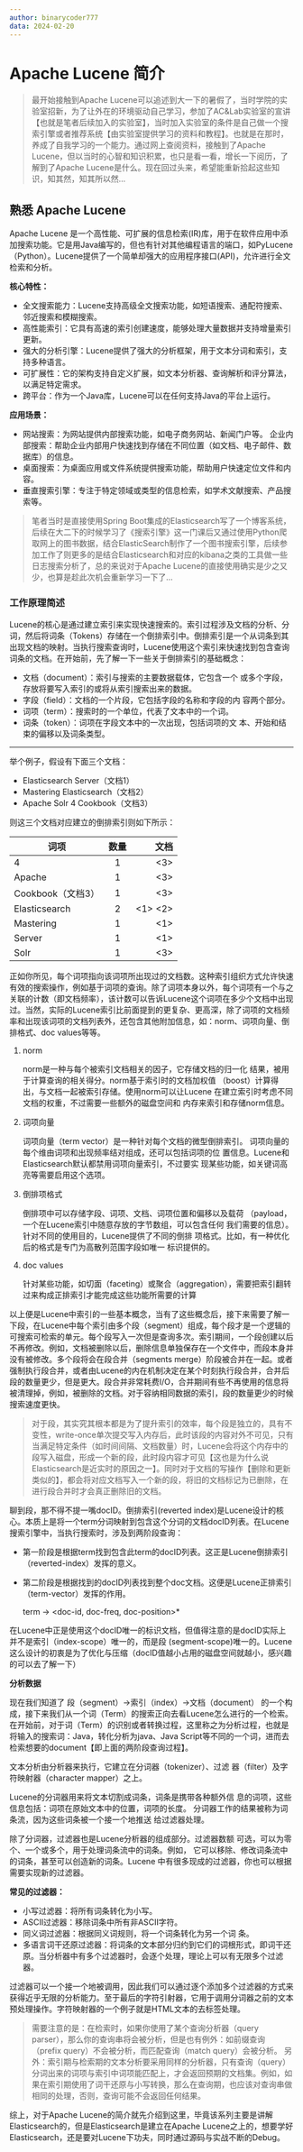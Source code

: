 ```yaml
---
author: binarycoder777
data: 2024-02-20
---
```


# Apache Lucene 简介

> 最开始接触到Apache Lucene可以追述到大一下的暑假了，当时学院的实验室招新，为了让外在的环境驱动自己学习，参加了AC&Lab实验室的宣讲【也就是笔者后续加入的实验室】，当时加入实验室的条件是自己做一个搜索引擎或者推荐系统【由实验室提供学习的资料和教程】。也就是在那时，养成了自我学习的一个能力。通过网上查阅资料，接触到了Apache Lucene，但以当时的心智和知识积累，也只是看一看，增长一下阅历，了解到了Apache Lucene是什么。现在回过头来，希望能重新拾起这些知识，知其然，知其所以然...



## 熟悉 Apache Lucene

Apache Lucene 是一个高性能、可扩展的信息检索(IR)库，用于在软件应用中添加搜索功能。它是用Java编写的，但也有针对其他编程语言的端口，如PyLucene（Python）。Lucene提供了一个简单却强大的应用程序接口(API)，允许进行全文检索和分析。

**核心特性：**  
- 全文搜索能力：Lucene支持高级全文搜索功能，如短语搜索、通配符搜索、邻近搜索和模糊搜索。
- 高性能索引：它具有高速的索引创建速度，能够处理大量数据并支持增量索引更新。
- 强大的分析引擎：Lucene提供了强大的分析框架，用于文本分词和索引，支持多种语言。
- 可扩展性：它的架构支持自定义扩展，如文本分析器、查询解析和评分算法，以满足特定需求。
- 跨平台：作为一个Java库，Lucene可以在任何支持Java的平台上运行。

**应用场景：**
- 网站搜索：为网站提供内部搜索功能，如电子商务网站、新闻门户等。
企业内部搜索：帮助企业内部用户快速找到存储在不同位置（如文档、电子邮件、数据库）的信息。
- 桌面搜索：为桌面应用或文件系统提供搜索功能，帮助用户快速定位文件和内容。
- 垂直搜索引擎：专注于特定领域或类型的信息检索，如学术文献搜索、产品搜索等。

> 笔者当时是直接使用Spring Boot集成的Elasticsearch写了一个博客系统，后续在大二下的时候学习了《搜索引擎》这一门课后又通过使用Python爬取网上的图书数据，结合ElasticSearch制作了一个图书搜索引擎，后续参加工作了则更多的是结合Elasticsearch和对应的kibana之类的工具做一些日志搜索分析了，总的来说对于Apache Lucene的直接使用确实是少之又少，也算是趁此次机会重新学习一下了...

### 工作原理简述

Lucene的核心是通过建立索引来实现快速搜索的。索引过程涉及文档的分析、分词，然后将词条（Tokens）存储在一个倒排索引中。倒排索引是一个从词条到其出现文档的映射。当执行搜索查询时，Lucene使用这个索引来快速找到包含查询词条的文档。在开始前，先了解一下一些关于倒排索引的基础概念：

- 文档（document）：索引与搜索的主要数据载体，它包含一个
或多个字段，存放将要写入索引的或将从索引搜索出来的数据。
- 字段（field）：文档的一个片段，它包括字段的名称和字段的内
容两个部分。
- 词项（term）：搜索时的一个单位，代表了文本中的一个词。
- 词条（token）：词项在字段文本中的一次出现，包括词项的文
本、开始和结束的偏移以及词条类型。
--- 
举个例子，假设有下面三个文档：
- Elasticsearch Server（文档1）
- Mastering Elasticsearch（文档2）
- Apache Solr 4 Cookbook（文档3）

则这三个文档对应建立的倒排索引则如下所示：

| 词项        |      数量      |  文档 |
| ------------- | :-----------: | ----: |
| 4      | 1 | <3> |
| Apache      | 1 | <3> |
| Cookbook（文档3）      | 1 | <3> |
| Elasticsearch      | 2 | <1> <2> |
| Mastering      | 1 | <1> |
| Server      | 1 | <1> |
| Solr     | 1 | <3> |


正如你所见，每个词项指向该词项所出现过的文档数。这种索引组织方式允许快速有效的搜索操作，例如基于词项的查询。除了词项本身以外，每个词项有一个与之关联的计数（即文档频率），该计数可以告诉Lucene这个词项在多少个文档中出现过。当然，实际的Lucene索引比前面提到的更复杂、更高深，除了词项的文档频率和出现该词项的文档列表外，还包含其他附加信息，如：norm、词项向量、倒排格式、doc values等等。

1. norm
    
    norm是一种与每个被索引文档相关的因子，它存储文档的归一化
结果，被用于计算查询的相关得分。norm基于索引时的文档加权值
（boost）计算得出，与文档一起被索引存储。使用norm可以让Lucene
在建立索引时考虑不同文档的权重，不过需要一些额外的磁盘空间和
内存来索引和存储norm信息。

2. 词项向量

    词项向量（term vector）是一种针对每个文档的微型倒排索引。
词项向量的每个维由词项和出现频率结对组成，还可以包括词项的位
置信息。Lucene和Elasticsearch默认都禁用词项向量索引，不过要实
现某些功能，如关键词高亮等需要启用这个选项。

3. 倒排项格式

    倒排项中可以存储字段、词项、文档、词项位置和偏移以及载荷
（payload，一个在Lucene索引中随意存放的字节数组，可以包含任何
我们需要的信息）。针对不同的使用目的，Lucene提供了不同的倒排
项格式。比如，有一种优化后的格式是专门为高散列范围字段如唯一
标识提供的。

4. doc values

    针对某些功能，如切面（faceting）或聚合（aggregation），需要把索引翻转过来构成正排索引才能完成这些功能所需要的计算

以上便是Lucene中索引的一些基本概念，当有了这些概念后，接下来需要了解一下段，在Lucene中每个索引由多个段（segment）组成，每个段才是一个逻辑的可搜索可检索的单元。每个段写入一次但是查询多次。索引期间，一个段创建以后不再修改。例如，文档被删除以后，删除信息单独保存在一个文件中，而段本身并没有被修改。多个段将会在段合并（segments merge）阶段被合并在一起。或者强制执行段合并，或者由Lucene的内在机制决定在某个时刻执行段合并，合并后段的数量更少，但是更大。段合并非常耗费I/O，合并期间有些不再使用的信息将被清理掉，例如，被删除的文档。对于容纳相同数据的索引，段的数量更少的时候搜索速度更快。

> 对于段，其实究其根本都是为了提升索引的效率，每个段是独立的，具有不变性，write-once单次提交写入内存后，此时该段的内容对外不可见，只有当满足特定条件（如时间间隔、文档数量）时，Lucene会将这个内存中的段写入磁盘，形成一个新的段，此时段内容才可见【这也是为什么说Elasticsearch是近实时的原因之一】。同时对于文档的写操作【删除和更新类似的】，都会将对应文档写入一个新的段，将旧的文档标记为已删除，在进行段合并时才会真正删除旧的文档。

聊到段，那不得不提一嘴docID。倒排索引(reverted index)是Lucene设计的核心。本质上是将一个term分词映射到包含这个分词的文档docID列表。在Lucene搜索引擎中，当执行搜索时，涉及到两阶段查询：

- 第一阶段是根据term找到包含此term的docID列表。这正是Lucene倒排索引（reverted-index）发挥的意义。
- 第二阶段是根据找到的docID列表找到整个doc文档。这便是Lucene正排索引（term-vector）发挥的作用。

    term -> <doc-id, doc-freq, doc-position>*

在Lucene中正是使用这个docID唯一的标识文档，但值得注意的是docID实际上并不是索引（index-scope）唯一的，而是段 (segment-scope)唯一的。Lucene这么设计的初衷是为了优化与压缩（docID值越小占用的磁盘空间就越小，感兴趣的可以去了解一下）


**分析数据**

现在我们知道了 段（segment）->索引（index）->文档（document） 的一个构成，接下来我们从一个词（Term）的搜索正向去看Lucene怎么进行的一个检索。在开始前，对于词（Term）的识别或者转换过程，这里称之为分析过程，也就是将输入的搜索词：Java，转化分析为java、Java Script等不同的一个词，进而去检索想要的document【即上面的两阶段查询过程】。


文本分析由分析器来执行，它建立在分词器（tokenizer）、过滤
器（filter）及字符映射器（character mapper）之上。

Lucene的分词器用来将文本切割成词条，词条是携带各种额外信
息的词项，这些信息包括：词项在原始文本中的位置，词项的长度。
分词器工作的结果被称为词条流，因为这些词条被一个接一个地推送
给过滤器处理。

除了分词器，过滤器也是Lucene分析器的组成部分。过滤器数额
可选，可以为零个、一个或多个，用于处理词条流中的词条。例如，
它可以移除、修改词条流中的词条，甚至可以创造新的词条。Lucene
中有很多现成的过滤器，你也可以根据需要实现新的过滤器。

**常见的过滤器：**

- 小写过滤器：将所有词条转化为小写。
- ASCII过滤器：移除词条中所有非ASCII字符。
- 同义词过滤器：根据同义词规则，将一个词条转化为另一个词
条。
- 多语言词干还原过滤器：将词条的文本部分归约到它们的词根形式，即词干还原。当分析器中有多个过滤器时，会逐个处理，理论上可以有无限多个过滤器。

过滤器可以一个接一个地被调用，因此我们可以通过逐个添加多个过滤器的方式来获得近乎无限的分析能力。至于最后的字符引射器，它用于调用分词器之前的文本预处理操作。字符映射器的一个例子就是HTML文本的去标签处理。

> 需要注意的是：在检索时，如果你使用了某个查询分析器（query parser），那么你的查询串将会被分析，但是也有例外：如前缀查询（prefix query）不会被分析，而匹配查询（match query）会被分析。
另外：索引期与检索期的文本分析要采用同样的分析器，只有查询（query）分词出来的词项与索引中词项能匹配上，才会返回预期的文档集。例如，如果在索引期使用了词干还原与小写转换，那么在查询期，也应该对查询串做相同的处理，否则，查询可能不会返回任何结果。


综上，对于Apache Lucene的简介就先介绍到这里，毕竟该系列主要是讲解Elasticsearch的，但是Elasticsearch是建立在Apache Lucene之上的，想要学好Elasticsearch，还是要对Lucene下功夫，同时通过源码与实战不断的Debug。




